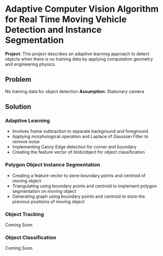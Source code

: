 # Adaptive Computer Vision Algorithm for Real Time Moving Vehicle Detection and Instance Segmentation
**Project**: This project describes an adaptive learning approach to detect objects when there is no training data by applying computation geometry and engineering physics. 
## Problem
No training data for object detection
**Assumption**: Stationary camera
## Solution
### Adaptive Learning
- Involves frame subtraction to separate background and foreground
- Applying morphological operation and Laplace of Gaussian Filter to remove noise 
- Implementing Canny Edge detection for corner and boundary 
- Creating the feature vector of blob/object for object classification 
### Polygon Object Instance Segmentation
- Creating a feature vector to store boundary points and centroid of moving object
- Triangulating using boundary points and centroid to implement polygon segmentation on moving object
- Generating graph using boundary points and centroid to store the previous positions of moving object
### Object Tracking
Coming Soon
### Object Classification
Coming Soon
